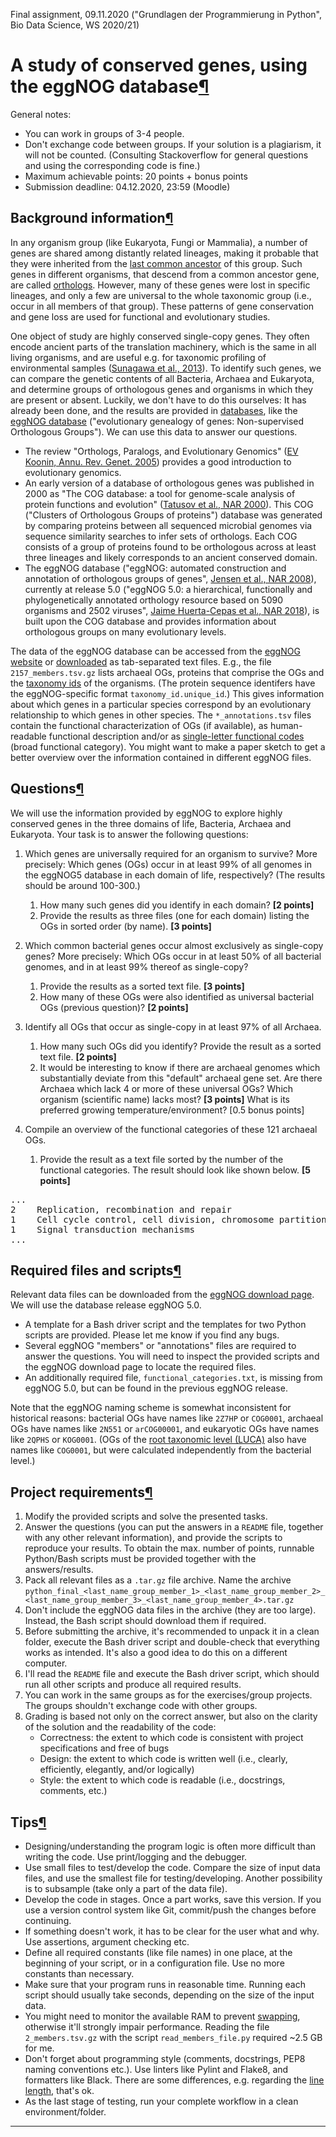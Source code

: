 <div tabindex="-1" id="notebook" class="border-box-sizing">

<div class="container" id="notebook-container">

<div class="cell border-box-sizing text_cell rendered">

<div class="inner_cell">

<div class="text_cell_render border-box-sizing rendered_html">

Final assignment, 09.11.2020 ("Grundlagen der Programmierung in Python", Bio Data Science, WS 2020/21)

</div>

</div>

</div>

<div class="cell border-box-sizing text_cell rendered">

<div class="inner_cell">

<div class="text_cell_render border-box-sizing rendered_html">

# A study of conserved genes, using the eggNOG database[¶](#A-study-of-conserved-genes,-using-the-eggNOG-database)

General notes:

*   You can work in groups of 3-4 people.
*   Don't exchange code between groups. If your solution is a plagiarism, it will not be counted. (Consulting Stackoverflow for general questions and using the corresponding code is fine.)
*   Maximum achievable points: 20 points + bonus points
*   Submission deadline: 04.12.2020, 23:59 (Moodle)

</div>

</div>

</div>

<div class="cell border-box-sizing text_cell rendered">

<div class="inner_cell">

<div class="text_cell_render border-box-sizing rendered_html">

## Background information[¶](#Background-information)

In any organism group (like Eukaryota, Fungi or Mammalia), a number of genes are shared among distantly related lineages, making it probable that they were inherited from the [last common ancestor](https://en.wikipedia.org/wiki/Most_recent_common_ancestor) of this group. Such genes in different organisms, that descend from a common ancestor gene, are called [orthologs](https://en.wikipedia.org/wiki/Sequence_homology#Orthology). However, many of these genes were lost in specific lineages, and only a few are universal to the whole taxonomic group (i.e., occur in all members of that group). These patterns of gene conservation and gene loss are used for functional and evolutionary studies.

One object of study are highly conserved single-copy genes. They often encode ancient parts of the translation machinery, which is the same in all living organisms, and are useful e.g. for taxonomic profiling of environmental samples ([Sunagawa et al., 2013](https://www.nature.com/articles/nmeth.2693)). To identify such genes, we can compare the genetic contents of all Bacteria, Archaea and Eukaryota, and determine groups of orthologous genes and organisms in which they are present or absent. Luckily, we don't have to do this ourselves: It has already been done, and the results are provided in [databases](https://en.wikipedia.org/wiki/Sequence_homology#Databases_of_orthologous_genes), like the [eggNOG database](http://eggnogdb.embl.de) ("evolutionary genealogy of genes: Non-supervised Orthologous Groups"). We can use this data to answer our questions.

</div>

</div>

</div>

<div class="cell border-box-sizing text_cell rendered">

<div class="inner_cell">

<div class="text_cell_render border-box-sizing rendered_html">

*   The review "Orthologs, Paralogs, and Evolutionary Genomics" ([EV Koonin, Annu. Rev. Genet. 2005](https://www.annualreviews.org/doi/full/10.1146/annurev.genet.39.073003.114725)) provides a good introduction to evolutionary genomics.
*   An early version of a database of orthologous genes was published in 2000 as "The COG database: a tool for genome-scale analysis of protein functions and evolution" ([Tatusov et al., NAR 2000](https://www.ncbi.nlm.nih.gov/pmc/articles/PMC102395/)). This COG ("Clusters of Orthologous Groups of proteins") database was generated by comparing proteins between all sequenced microbial genomes via sequence similarity searches to infer sets of orthologs. Each COG consists of a group of proteins found to be orthologous across at least three lineages and likely corresponds to an ancient conserved domain.
*   The eggNOG database ("eggNOG: automated construction and annotation of orthologous groups of genes", [Jensen et al., NAR 2008](https://www.ncbi.nlm.nih.gov/pmc/articles/PMC2238944/)), currently at release 5.0 ("eggNOG 5.0: a hierarchical, functionally and phylogenetically annotated orthology resource based on 5090 organisms and 2502 viruses", [Jaime Huerta-Cepas et al., NAR 2018](https://%22academic.oup.com/nar/article/47/D1/D309/5173662)), is built upon the COG database and provides information about orthologous groups on many evolutionary levels.

The data of the eggNOG database can be accessed from the [eggNOG website](http://eggnog5.embl.de/#/app/home) or [downloaded](http://eggnog5.embl.de/download/) as tab-separated text files. E.g., the file `2157_members.tsv.gz` lists archaeal OGs, proteins that comprise the OGs and the [taxonomy ids](https://www.uniprot.org/help/taxonomic_identifier) of the organisms. (The protein sequence identifers have the eggNOG-specific format `taxonomy_id.unique_id`.) This gives information about which genes in a particular species correspond by an evolutionary relationship to which genes in other species. The `*_annotations.tsv` files contain the functional characterization of OGs (if available), as human-readable functional description and/or as [single-letter functional codes](http://eggnogdb.embl.de/download/eggnog_4.5/eggnog4.functional_categories.txt) (broad functional category). You might want to make a paper sketch to get a better overview over the information contained in different eggNOG files.

</div>

</div>

</div>

<div class="cell border-box-sizing text_cell rendered">

<div class="inner_cell">

<div class="text_cell_render border-box-sizing rendered_html">

## Questions[¶](#Questions)

We will use the information provided by eggNOG to explore highly conserved genes in the three domains of life, Bacteria, Archaea and Eukaryota. Your task is to answer the following questions:

1.  Which genes are universally required for an organism to survive? More precisely: Which genes (OGs) occur in at least 99% of all genomes in the eggNOG5 database in each domain of life, respectively? (The results should be around 100-300.)

    1.  How many such genes did you identify in each domain? **[2 points]**
    2.  Provide the results as three files (one for each domain) listing the OGs in sorted order (by name). **[3 points]**
2.  Which common bacterial genes occur almost exclusively as single-copy genes? More precisely: Which OGs occur in at least 50% of all bacterial genomes, and in at least 99% thereof as single-copy?

    1.  Provide the results as a sorted text file. **[3 points]**
    2.  How many of these OGs were also identified as universal bacterial OGs (previous question)? **[2 points]**
3.  Identify all OGs that occur as single-copy in at least 97% of all Archaea.

    1.  How many such OGs did you identify? Provide the result as a sorted text file. **[2 points]**
    2.  It would be interesting to know if there are archaeal genomes which substantially deviate from this "default" archaeal gene set. Are there Archaea which lack 4 or more of these universal OGs? Which organism (scientific name) lacks most? **[3 points]** What is its preferred growing temperature/environment? [0.5 bonus points]
4.  Compile an overview of the functional categories of these 121 archaeal OGs.

    1.  Provide the result as a text file sorted by the number of the functional categories. The result should look like shown below. **[5 points]**

<div class="highlight">

<pre><span></span>...
2    Replication, recombination and repair
1    Cell cycle control, cell division, chromosome partitioning
1    Signal transduction mechanisms
...
</pre>

</div>

</div>

</div>

</div>

<div class="cell border-box-sizing text_cell rendered">

<div class="inner_cell">

<div class="text_cell_render border-box-sizing rendered_html">

## Required files and scripts[¶](#Required-files-and-scripts)

Relevant data files can be downloaded from the [eggNOG download page](http://eggnog5.embl.de/download/). We will use the database release eggNOG 5.0.

*   A template for a Bash driver script and the templates for two Python scripts are provided. Please let me know if you find any bugs.
*   Several eggNOG "members" or "annotations" files are required to answer the questions. You will need to inspect the provided scripts and the eggNOG download page to locate the required files.
*   An additionally required file, `functional_categories.txt`, is missing from eggNOG 5.0, but can be found in the previous eggNOG release.

Note that the eggNOG naming scheme is somewhat inconsistent for historical reasons: bacterial OGs have names like `2Z7HP` or `COG0001`, archaeal OGs have names like `2N551` or `arCOG00001`, and eukaryotic OGs have names like `2QPHS` or `KOG0001`. (OGs of the [root taxonomic level (LUCA)](https://www.ncbi.nlm.nih.gov/pmc/articles/PMC4702882/figure/F1/) also have names like `COG0001`, but were calculated independently from the bacterial level.)

</div>

</div>

</div>

<div class="cell border-box-sizing text_cell rendered">

<div class="inner_cell">

<div class="text_cell_render border-box-sizing rendered_html">

## Project requirements[¶](#Project-requirements)

1.  Modify the provided scripts and solve the presented tasks.
2.  Answer the questions (you can put the answers in a `README` file, together with any other relevant information), and provide the scripts to reproduce your results. To obtain the max. number of points, runnable Python/Bash scripts must be provided together with the answers/results.
3.  Pack all relevant files as a `.tar.gz` file archive. Name the archive `python_final_<last_name_group_member_1>_<last_name_group_member_2>_<last_name_group_member_3>_<last_name_group_member_4>.tar.gz`
4.  Don't include the eggNOG data files in the archive (they are too large). Instead, the Bash script should download them if required.
5.  Before submitting the archive, it's recommended to unpack it in a clean folder, execute the Bash driver script and double-check that everything works as intended. It's also a good idea to do this on a different computer.
6.  I'll read the `README` file and execute the Bash driver script, which should run all other scripts and produce all required results.
7.  You can work in the same groups as for the exercises/group projects. The groups shouldn't exchange code with other groups.
8.  Grading is based not only on the correct answer, but also on the clarity of the solution and the readability of the code:
    *   Correctness: the extent to which code is consistent with project specifications and free of bugs
    *   Design: the extent to which code is written well (i.e., clearly, efficiently, elegantly, and/or logically)
    *   Style: the extent to which code is readable (i.e., docstrings, comments, etc.)

</div>

</div>

</div>

<div class="cell border-box-sizing text_cell rendered">

<div class="inner_cell">

<div class="text_cell_render border-box-sizing rendered_html">

## Tips[¶](#Tips)

*   Designing/understanding the program logic is often more difficult than writing the code. Use print/logging and the debugger.
*   Use small files to test/develop the code. Compare the size of input data files, and use the smallest file for testing/developing. Another possibility is to subsample (take only a part of the data file).
*   Develop the code in stages. Once a part works, save this version. If you use a version control system like Git, commit/push the changes before continuing.
*   If something doesn't work, it has to be clear for the user what and why. Use assertions, argument checking etc.
*   Define all required constants (like file names) in one place, at the beginning of your script, or in a configuration file. Use no more constants than necessary.
*   Make sure that your program runs in reasonable time. Running each script should usually take seconds, depending on the size of the input data.
*   You might need to monitor the available RAM to prevent [swapping](https://stackoverflow.com/questions/19031902/what-is-thrashing-why-does-it-occur), otherwise it'll strongly impair performance. Reading the file `2_members.tsv.gz` with the script `read_members_file.py` required ~2.5 GB for me.
*   Don't forget about programming style (comments, docstrings, PEP8 naming conventions etc.). Use linters like Pylint and Flake8, and formatters like Black. There are some differences, e.g. regarding the [line length](https://black.readthedocs.io/en/stable/the_black_code_style.html), that's ok.
*   As the last stage of testing, run your complete workflow in a clean environment/folder.

</div>

</div>

</div>

<div class="cell border-box-sizing text_cell rendered">

<div class="inner_cell">

<div class="text_cell_render border-box-sizing rendered_html">

* * *

</div>

</div>

</div>

